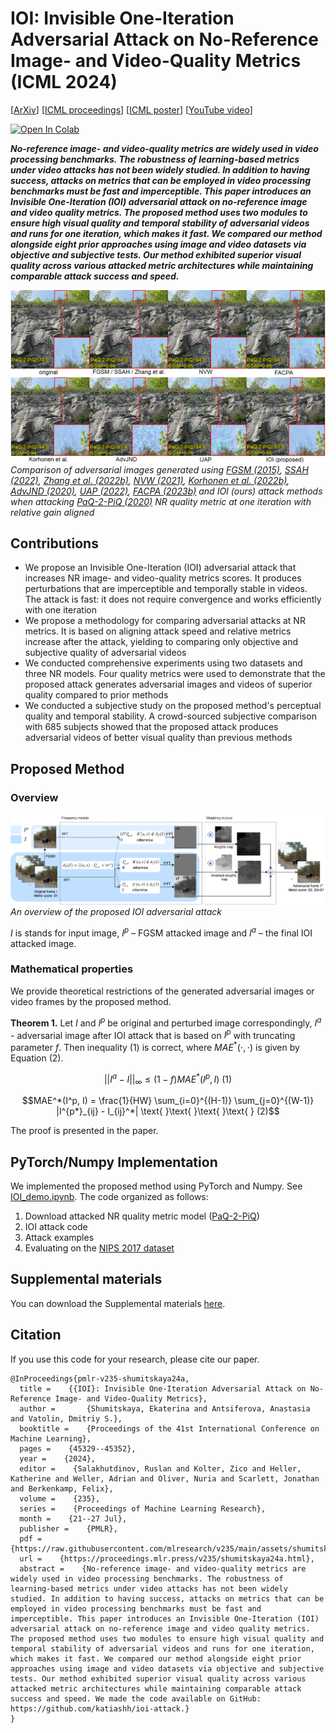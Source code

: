 IOI: Invisible One-Iteration Adversarial Attack on No-Reference Image- and Video-Quality Metrics (ICML 2024)
==============
[[ArXiv](https://arxiv.org/abs/2403.05955)] [[ICML proceedings](https://proceedings.mlr.press/v235/shumitskaya24a.html)] [[ICML poster](https://icml.cc/virtual/2024/poster/34667)] [[YouTube video](https://www.youtube.com/watch?v=ylz4eZax--s)]

[![Open In Colab](https://colab.research.google.com/assets/colab-badge.svg)](https://drive.google.com/file/d/1Pn0yq5HHXb0GSLJTkmGyhA9iubOd9K1-/view?usp=sharing)

***No-reference image- and video-quality metrics are widely used in video processing benchmarks. The robustness of learning-based metrics under video attacks has not been widely studied. In addition to having success, attacks on metrics that can be employed in video processing benchmarks must be fast and imperceptible. This paper introduces an Invisible One-Iteration (IOI) adversarial attack on no-reference image and video quality metrics. The proposed method uses two modules to ensure high visual quality and temporal stability of adversarial videos and runs for one iteration, which makes it fast. We compared our method alongside eight prior approaches using image and video datasets via objective and subjective tests. Our method exhibited superior visual quality across various attacked metric architectures while maintaining comparable attack success and speed.***

![](./info_ims/comparison.png)
*Comparison of adversarial images generated using [FGSM (2015)](http://arxiv.org/abs/1412.6572), [SSAH (2022)](https://openaccess.thecvf.com/content/CVPR2022/html/Luo_Frequency-Driven_Imperceptible_Adversarial_Attack_on_Semantic_Similarity_CVPR_2022_paper.html), [Zhang et al. (2022b)](https://openreview.net/forum?id=3AV_53iRfTi), [NVW (2021)](https://openreview.net/forum?id=rq2hMS4OaUX), [Korhonen et al. (2022b)](https://dl.acm.org/doi/abs/10.1145/3552469.3555715), [AdvJND (2020)](http://link.springer.com/10.1007/978-3-030-62460-6_42), [UAP (2022)](https://bmvc2022.mpi-inf.mpg.de/790/), [FACPA (2023b)](https://openreview.net/forum?id=xKf-LSD2-Jg) and IOI (ours) attack methods when attacking [PaQ-2-PiQ (2020)](https://github.com/baidut/paq2piq) NR quality metric at one iteration with relative gain aligned*

## Contributions

* We propose an Invisible One-Iteration (IOI) adversarial attack that increases NR image- and video-quality metrics scores. It produces perturbations that are imperceptible and temporally stable in videos. The attack is fast: it does not require convergence and works efficiently with one iteration
* We propose a methodology for comparing adversarial attacks at NR metrics. It is based on aligning attack speed and relative metrics increase after the attack, yielding to comparing only objective and subjective quality of adversarial videos
* We conducted comprehensive experiments using two datasets and three NR models. Four quality metrics were used to demonstrate that the proposed attack generates adversarial images and videos of superior quality compared to prior methods
* We conducted a subjective study on the proposed method's perceptual quality and temporal stability. A crowd-sourced subjective comparison with 685 subjects showed that the proposed attack produces adversarial videos of better visual quality than previous methods

## Proposed Method

### Overview

![](./info_ims/scheme.png)
*An overview of the proposed IOI adversarial attack* 

$I$ is stands for input image, $I^p$ – FGSM attacked image and $I^a$ – the final IOI attacked image.

### Mathematical properties
We provide theoretical restrictions of the generated adversarial images or video frames by the proposed method.

**Theorem 1.** Let $I$ and $I^p$ be original and perturbed image correspondingly, $I^a$ - adversarial image after IOI attack that is based on $I^p$ with truncating parameter $f$. Then inequality (1) is correct, where $MAE^*(\cdot, \cdot)$ is given by Equation (2).

```math
||I^a - I||_{\infty} \leq (1-f) MAE^*(I^p, I) \text{ }\text{ }\text{ }\text{ }  (1)
```

```math
MAE^*(I^p, I) = \frac{1}{HW} \sum_{i=0}^{(H-1)} \sum_{j=0}^{(W-1)} |I^{p*}_{ij} - I_{ij}^*| \text{ }\text{ }\text{ }\text{ }  (2)
```

The proof is presented in the paper.

## PyTorch/Numpy Implementation
We implemented the proposed method using PyTorch and Numpy. See [IOI_demo.ipynb](https://github.com/katiashh/ioi-attack/blob/main/IOI_demo.ipynb). 
The code organized as follows:
1. Download attacked NR quality metric model ([PaQ-2-PiQ](https://github.com/baidut/paq2piq))
2. IOI attack code
3. Attack examples
4. Evaluating on the [NIPS 2017 dataset](https://www.kaggle.com/datasets/google-brain/nips-2017-adversarial-learning-development-set)


## Supplemental materials
You can download the Supplemental materials [here](https://drive.google.com/file/d/1nrvV70Q4W0vh-2FdWrXHUhMDzYcI6zY1/view?usp=drive_link).

## Citation

If you use this code for your research, please cite our paper.

```
@InProceedings{pmlr-v235-shumitskaya24a,
  title =    {{IOI}: Invisible One-Iteration Adversarial Attack on No-Reference Image- and Video-Quality Metrics},
  author =       {Shumitskaya, Ekaterina and Antsiferova, Anastasia and Vatolin, Dmitriy S.},
  booktitle =    {Proceedings of the 41st International Conference on Machine Learning},
  pages =    {45329--45352},
  year =    {2024},
  editor =    {Salakhutdinov, Ruslan and Kolter, Zico and Heller, Katherine and Weller, Adrian and Oliver, Nuria and Scarlett, Jonathan and Berkenkamp, Felix},
  volume =    {235},
  series =    {Proceedings of Machine Learning Research},
  month =    {21--27 Jul},
  publisher =    {PMLR},
  pdf =    {https://raw.githubusercontent.com/mlresearch/v235/main/assets/shumitskaya24a/shumitskaya24a.pdf},
  url =    {https://proceedings.mlr.press/v235/shumitskaya24a.html},
  abstract =    {No-reference image- and video-quality metrics are widely used in video processing benchmarks. The robustness of learning-based metrics under video attacks has not been widely studied. In addition to having success, attacks on metrics that can be employed in video processing benchmarks must be fast and imperceptible. This paper introduces an Invisible One-Iteration (IOI) adversarial attack on no-reference image and video quality metrics. The proposed method uses two modules to ensure high visual quality and temporal stability of adversarial videos and runs for one iteration, which makes it fast. We compared our method alongside eight prior approaches using image and video datasets via objective and subjective tests. Our method exhibited superior visual quality across various attacked metric architectures while maintaining comparable attack success and speed. We made the code available on GitHub: https://github.com/katiashh/ioi-attack.}
}
```
